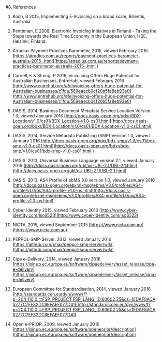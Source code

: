 #8. References

 1. Koch, B 2015, Implementing E-Invoicing on a broad scale, Billentis, Australia. 
 

 2. Pentinnen, E 2008, Electronic Invoicing Initiatives in Finland - Taking the Steps towards the Real Time Economy in the European Union, HSE, Helsinki, Finland. 
 

 3. Atradius Payment Practices Barometer, 2015, viewed February 2016. [https://atradius.com.au/reports/payment-practices-barometer-australia-2015-.html](https://atradius.com.au/reports/payment-practices-barometer-australia-2015-.html ) 
 
 
 4. Carnell, K & Strong, P 2016, eInvoicing Offers Huge Potential for Australian Businesses, EntreHub, viewed February 2016 [http://www.entrehub.org/#!eInvoicing-offers-huge-potential-for-Australian-businesses/c1fdu/569eaecb0cf20b5fa8eb93e0](http://www.entrehub.org/#!eInvoicing-offers-huge-potential-for-Australian-businesses/c1fdu/569eaecb0cf20b5fa8eb93e0)
 
 5. OASIS, 2014, Business Document Metadata Service Location Version 1.0, viewed January 2016 [http://docs.oasis-open.org/bdxr/BDX-Location/v1.0/cs01/BDX-Location-v1.0-cs01.html](http://docs.oasis-open.org/bdxr/BDX-Location/v1.0/cs01/BDX-Location-v1.0-cs01.html)

 6. OASIS, 2014, Service Metadata Publishing (SMP) Version 1.0, viewed January 2016 [http://docs.oasis-open.org/bdxr/bdx-smp/v1.0/cs01/bdx-smp-v1.0-cs01.html](http://docs.oasis-open.org/bdxr/bdx-smp/v1.0/cs01/bdx-smp-v1.0-cs01.html )

 7. OASIS, 2013, Universal Business Language version 2.1, viewed January 2016 [http://docs.oasis-open.org/ubl/os-UBL-2.1/UBL-2.1.html](http://docs.oasis-open.org/ubl/os-UBL-2.1/UBL-2.1.html)

 8. OASIS, 2013, AS4 Profile of ebMS 3.0 version 1.0, viewed January 2016 [http://docs.oasis-open.org/ebxml-msg/ebms/v3.0/profiles/AS4-profile/v1.0/os/AS4-profile-v1.0-os.html](http://docs.oasis-open.org/ebxml-msg/ebms/v3.0/profiles/AS4-profile/v1.0/os/AS4-profile-v1.0-os.html)

 9. Cyber Identity 2015, viewed February 2016 [http://www.cyber-identity.com/iso6523](http://www.cyber-identity.com/iso6523) 
 
 10. NICTA, 2015, viewed September 2015 [https://www.nicta.com.au](https://www.nicta.com.au)
 
 11. PEPPOL-SMP-Server, 2012, viewed January 2016 [https://github.com/phax/peppol-smp-server/wiki](https://github.com/phax/peppol-smp-server/wiki)
       
 12. Cipa e-Delivery, 2014, viewed January 2016 [https://joinup.ec.europa.eu/software/cipaedelivery/asset_release/cipa-e-delivery](https://joinup.ec.europa.eu/software/cipaedelivery/asset_release/cipa-e-delivery) 

 13. European Committee for Standardisation, 2014, viewed January 2016 [http://standards.cen.eu/dyn/www/f?p=204:110:0::::FSP_PROJECT,FSP_LANG_ID:60602,25&cs=1EDAF8ACA5277C7EF32DC6EFAEF077D41](http://standards.cen.eu/dyn/www/f?p=204:110:0::::FSP_PROJECT,FSP_LANG_ID:60602,25&cs=1EDAF8ACA5277C7EF32DC6EFAEF077D41)

 14. Open e-PRIOR, 2009, viewed January 2016 [https://joinup.ec.europa.eu/software/openeprior/description](https://joinup.ec.europa.eu/software/openeprior/description)
 
